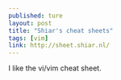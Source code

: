 ```yaml
---
published: ture
layout: post
title: "Shiar's cheat sheets"
tags: [vim]
link: http://sheet.shiar.nl/
---
```


I like the vi/vim cheat sheet. 
